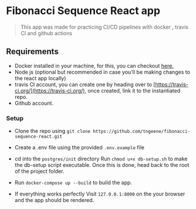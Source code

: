 # Fibonacci Sequence React app

 > This app was made for practicing CI/CD pipelines with docker , travis CI and github actions

## Requirements

- Docker installed in your machine, for this, you can checkout [here.](https://www.docker.com/products/docker-desktop)
- Node js (optional but recommended in case you'll be making changes to the react app locally)
- travis CI account, you can create one by heading over to [https://travis-ci.org/](https://travis-ci.org/), 
once created, link it to the instantiated repo.
- Github account.

### Setup

- Clone the repo using ``git clone https://github.com/tngeene/fibonacci-sequence-react.git``

- Create a .env file using the provided ``.env.example`` file

- cd into the ``postgres/init`` directory
Run ``chmod u+x db-setup.sh`` to make the db-setup script executable. Once this is done, head back to the root of the project folder.

- Run ``docker-compose up --build`` to build the app.

- If everything works perfectly Visit ``127.0.0.1:8000``  on the your browser and the app should be rendered.
